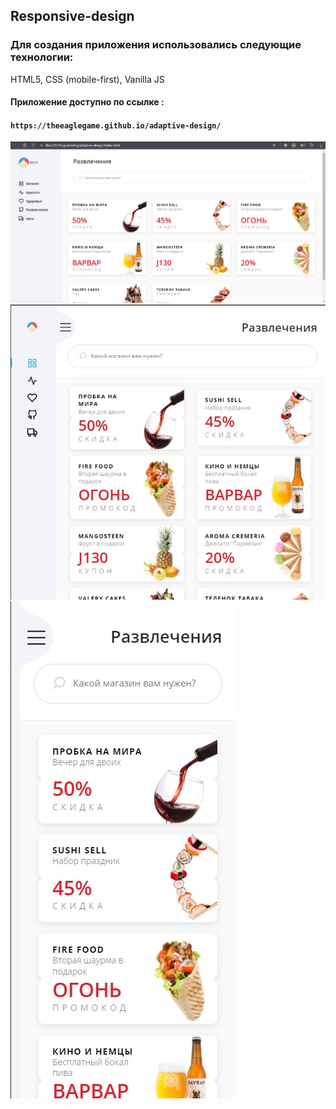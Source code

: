 ## Responsive-design

### Для создания приложения использовались следующие технологии:
HTML5, CSS (mobile-first), Vanilla JS


#### Приложение доступно по ссылке :

#### `https://theeaglegame.github.io/adaptive-design/`

![alt text](screenshots/Screenshot_1.jpg "desktop")
![alt text](screenshots/Screenshot_2.jpg "tablet")
![alt text](screenshots/Screenshot_3.jpg "mobile")



